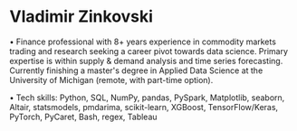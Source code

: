 # Vladimir Zinkovski

• Finance professional with 8+ years experience in commodity markets trading and research seeking a career pivot towards data science. Primary expertise is within supply & demand analysis and time series forecasting. Currently finishing a master's degree in Applied Data Science at the University of Michigan (remote, with part-time option).

• Tech skills: Python, SQL, NumPy, pandas, PySpark, Matplotlib, seaborn, Altair, statsmodels, pmdarima, scikit-learn, XGBoost, TensorFlow/Keras, PyTorch, PyCaret, Bash, regex, Tableau
